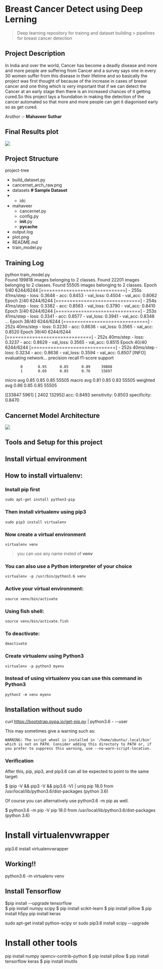 # Breast Cancer Detect using Deep Lerning 
> Deep learning repository for trainng and dataset building       > pipelines for breast cancer detection
## Project Description 
In India and over the world, Cancer has become a deadly disease and more and more people are suffering from Cancer and a survey says one in every 30 women suffer from this disease in their lifetime and so basically the project was first thought of because of the increase in cases of breast cancer and one thing which is very important that if we can detect the Cancer at an early stage then there is an increased chances of it getting cured.So this project lays a foundation in making the detection of the cancer automated so that more and more people can get it diagonised early so as get cured.

Aruthor :- **Mahaveer Suthar**

## Final Results plot
![](plot.png)

## Project Structure 
project-tree
 - build_dataset.py     
 - cancernet_arch_raw.png
 - datasets                                                                     **# Sample Dataset**
 -  - idc
 - mahaveer
    - cancernet.py
    - config.py
    - __init__.py
    - __pycache__
 - output.log
 - plot.png
 - README.md
 - train_model.py
 
## Training Log 
python train_model.py <br /> 
Found 199818 images belonging to 2 classes.
Found 22201 images belonging to 2 classes.
Found 55505 images belonging to 2 classes.
Epoch 1/40
6244/6244 [==============================] - 255s 41ms/step - loss: 0.3648 - acc: 0.8453 - val_loss: 0.4504 - val_acc: 0.8062
Epoch 2/40
6244/6244 [==============================] - 254s 41ms/step - loss: 0.3382 - acc: 0.8563 - val_loss: 0.3790 - val_acc: 0.8410
Epoch 3/40
6244/6244 [==============================] - 253s 41ms/step - loss: 0.3341 - acc: 0.8577 - val_loss: 0.3941 - val_acc: 0.8348
...
Epoch 38/40
6244/6244 [==============================] - 252s 40ms/step - loss: 0.3230 - acc: 0.8636 - val_loss: 0.3565 - val_acc: 0.8520
Epoch 39/40
6244/6244 [==============================] - 252s 40ms/step - loss: 0.3237 - acc: 0.8629 - val_loss: 0.3565 - val_acc: 0.8515
Epoch 40/40
6244/6244 [==============================] - 252s 40ms/step - loss: 0.3234 - acc: 0.8636 - val_loss: 0.3594 - val_acc: 0.8507
[INFO] evaluating network...
              precision    recall  f1-score   support
 
           0       0.93      0.85      0.89     39808
           1       0.69      0.85      0.76     15697
 
   micro avg       0.85      0.85      0.85     55505
   macro avg       0.81      0.85      0.83     55505
weighted avg       0.86      0.85      0.85     55505
 
[[33847  5961]
 [ 2402 13295]]
acc: 0.8493
sensitivity: 0.8503
specificity: 0.8470
 
## Cancernet Model Architecture 
![](cancernet_arch_raw.png)


## Tools and Setup for this project
## Install virtual environment

## How to install virtualenv:

### Install **pip** first

    sudo apt-get install python3-pip

### Then install **virtualenv** using pip3

    sudo pip3 install virtualenv 

### Now create a virtual environment 

    virtualenv venv 

>you can use any name insted of **venv**

### You can also use a Python interpreter of your choice

    virtualenv -p /usr/bin/python3.6 venv
  
### Active your virtual environment:    
    
    source venv/bin/activate
    
### Using fish shell:    
    
    source venv/bin/activate.fish

### To deactivate:

    deactivate

### Create virtualenv using Python3
    virtualenv -p python3 myenv

### Instead of using virtualenv you can use this command in Python3
    python3 -m venv myenv

## Installation without sudo

curl https://bootstrap.pypa.io/get-pip.py | python3.6 - --user

This may sometimes give a warning such as:

    WARNING: The script wheel is installed in '/home/ubuntu/.local/bin' which is not on PATH. Consider adding this directory to PATH or, if you prefer to suppress this warning, use --no-warn-script-location.

### Verification

After this, pip, pip3, and pip3.6 can all be expected to point to the same target:

$ (pip -V && pip3 -V && pip3.6 -V) | uniq
pip 18.0 from /usr/local/lib/python3.6/dist-packages (python 3.6)

Of course you can alternatively use python3.6 -m pip as well.

$ python3.6 -m pip -V
pip 18.0 from /usr/local/lib/python3.6/dist-packages (python 3.6)

# Install virtualenvwrapper
pip3.6 install virtualenvwrapper

## Working!!
python3.6 -m virtualenv venv


## Install Tensorflow
$pip install --upgrade tensorflow	
$ pip install numpy scipy
$ pip install scikit-learn
$ pip install pillow
$ pip install h5py
pip install keras

sudo apt-get install python-scipy
or 
sudo pip3.6 install scipy --upgrade

# Install other tools
pip install numpy opencv-contrib-python
$ pip install pillow
$ pip install tensorflow keras
$ pip install imutils
